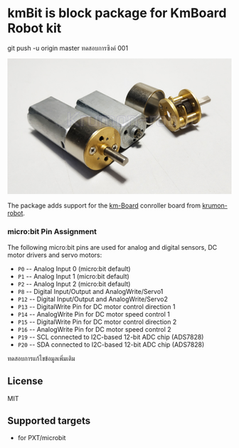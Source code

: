 # kmBit is block package for KmBoard Robot kit

git push -u origin master
ทดสอบการซิงค์ 001


![km-Board](https://raw.githubusercontent.com/matrixserver/kmbit/master/icon.png)  

The package adds support for the [km-Board](http://krumon-robot.com) conroller board from [krumon-robot](http://krumon-robot.com).

### micro:bit Pin Assignment

The following micro:bit pins are used for analog and digital sensors, DC motor drivers and servo motors:

* ``P0`` -- Analog Input 0 (micro:bit default)
* ``P1`` -- Analog Input 1 (micro:bit default)
* ``P2`` -- Analog Input 2 (micro:bit default)
* ``P8`` -- Digital Input/Output and AnalogWrite/Servo1
* ``P12`` -- Digital Input/Output and AnalogWrite/Servo2
* ``P13`` -- DigitalWrite Pin for DC motor control direction 1
* ``P14`` -- AnalogWrite Pin for DC motor speed control 1
* ``P15`` -- DigitalWrite Pin for DC motor control direction 2
* ``P16`` -- AnalogWrite Pin for DC motor speed control 2
* ``P19`` -- SCL connected to I2C-based 12-bit ADC chip (ADS7828)
* ``P20`` -- SDA connected to I2C-based 12-bit ADC chip (ADS7828)

ทดสอบการแก้ไขข้อมูลเพิ่มเติม 



## License

MIT

## Supported targets

* for PXT/microbit

